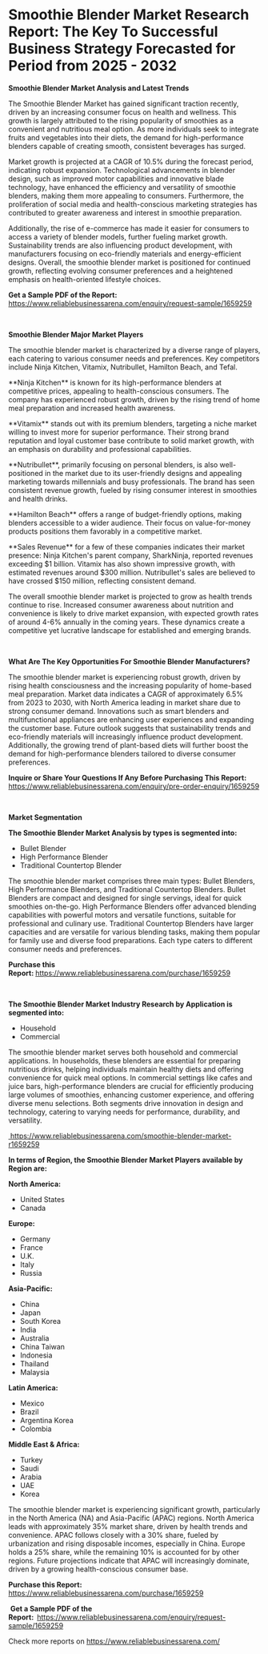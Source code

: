 <p><h1>Smoothie Blender Market Research Report: The Key To Successful Business Strategy Forecasted for Period from 2025 - 2032</h1></p><p><strong>Smoothie Blender Market Analysis and Latest Trends</strong></p>
<p><p>The Smoothie Blender Market has gained significant traction recently, driven by an increasing consumer focus on health and wellness. This growth is largely attributed to the rising popularity of smoothies as a convenient and nutritious meal option. As more individuals seek to integrate fruits and vegetables into their diets, the demand for high-performance blenders capable of creating smooth, consistent beverages has surged.</p><p>Market growth is projected at a CAGR of 10.5% during the forecast period, indicating robust expansion. Technological advancements in blender design, such as improved motor capabilities and innovative blade technology, have enhanced the efficiency and versatility of smoothie blenders, making them more appealing to consumers. Furthermore, the proliferation of social media and health-conscious marketing strategies has contributed to greater awareness and interest in smoothie preparation.</p><p>Additionally, the rise of e-commerce has made it easier for consumers to access a variety of blender models, further fueling market growth. Sustainability trends are also influencing product development, with manufacturers focusing on eco-friendly materials and energy-efficient designs. Overall, the smoothie blender market is positioned for continued growth, reflecting evolving consumer preferences and a heightened emphasis on health-oriented lifestyle choices.</p></p>
<p><strong>Get a Sample PDF of the Report:&nbsp;</strong> <a href="https://www.reliablebusinessarena.com/enquiry/request-sample/1659259?utm_campaign=2329&utm_medium=2&utm_source=Github&utm_content=ia&utm_term=17022025&utm_id=smoothie-blender">https://www.reliablebusinessarena.com/enquiry/request-sample/1659259</a></p>
<p>&nbsp;</p>
<p><strong>Smoothie Blender Major Market Players</strong></p>
<p><p>The smoothie blender market is characterized by a diverse range of players, each catering to various consumer needs and preferences. Key competitors include Ninja Kitchen, Vitamix, Nutribullet, Hamilton Beach, and Tefal.</p><p>**Ninja Kitchen** is known for its high-performance blenders at competitive prices, appealing to health-conscious consumers. The company has experienced robust growth, driven by the rising trend of home meal preparation and increased health awareness.</p><p>**Vitamix** stands out with its premium blenders, targeting a niche market willing to invest more for superior performance. Their strong brand reputation and loyal customer base contribute to solid market growth, with an emphasis on durability and professional capabilities. </p><p>**Nutribullet**, primarily focusing on personal blenders, is also well-positioned in the market due to its user-friendly designs and appealing marketing towards millennials and busy professionals. The brand has seen consistent revenue growth, fueled by rising consumer interest in smoothies and health drinks.</p><p>**Hamilton Beach** offers a range of budget-friendly options, making blenders accessible to a wider audience. Their focus on value-for-money products positions them favorably in a competitive market. </p><p>**Sales Revenue** for a few of these companies indicates their market presence: Ninja Kitchen's parent company, SharkNinja, reported revenues exceeding $1 billion. Vitamix has also shown impressive growth, with estimated revenues around $300 million. Nutribullet's sales are believed to have crossed $150 million, reflecting consistent demand.</p><p>The overall smoothie blender market is projected to grow as health trends continue to rise. Increased consumer awareness about nutrition and convenience is likely to drive market expansion, with expected growth rates of around 4-6% annually in the coming years. These dynamics create a competitive yet lucrative landscape for established and emerging brands.</p></p>
<p>&nbsp;</p>
<p><strong>What Are The Key Opportunities For Smoothie Blender Manufacturers?</strong></p>
<p><p>The smoothie blender market is experiencing robust growth, driven by rising health consciousness and the increasing popularity of home-based meal preparation. Market data indicates a CAGR of approximately 6.5% from 2023 to 2030, with North America leading in market share due to strong consumer demand. Innovations such as smart blenders and multifunctional appliances are enhancing user experiences and expanding the customer base. Future outlook suggests that sustainability trends and eco-friendly materials will increasingly influence product development. Additionally, the growing trend of plant-based diets will further boost the demand for high-performance blenders tailored to diverse consumer preferences.</p></p>
<p><strong>Inquire or Share Your Questions If Any Before Purchasing This Report:</strong> <a href="https://www.reliablebusinessarena.com/enquiry/pre-order-enquiry/1659259?utm_campaign=2329&utm_medium=2&utm_source=Github&utm_content=ia&utm_term=17022025&utm_id=smoothie-blender">https://www.reliablebusinessarena.com/enquiry/pre-order-enquiry/1659259</a></p>
<p>&nbsp;</p>
<p><strong>Market Segmentation</strong></p>
<p><strong>The Smoothie Blender Market Analysis by types is segmented into:</strong></p>
<p><ul><li>Bullet Blender</li><li>High ﻿﻿Performance ﻿﻿Blender</li><li>Traditional Countertop Blender</li></ul></p>
<p><p>The smoothie blender market comprises three main types: Bullet Blenders, High Performance Blenders, and Traditional Countertop Blenders. Bullet Blenders are compact and designed for single servings, ideal for quick smoothies on-the-go. High Performance Blenders offer advanced blending capabilities with powerful motors and versatile functions, suitable for professional and culinary use. Traditional Countertop Blenders have larger capacities and are versatile for various blending tasks, making them popular for family use and diverse food preparations. Each type caters to different consumer needs and preferences.</p></p>
<p><strong>Purchase this Report:&nbsp;</strong><a href="https://www.reliablebusinessarena.com/purchase/1659259?utm_campaign=2329&utm_medium=2&utm_source=Github&utm_content=ia&utm_term=17022025&utm_id=smoothie-blender">https://www.reliablebusinessarena.com/purchase/1659259</a></p>
<p>&nbsp;</p>
<p><strong>The Smoothie Blender Market Industry Research by Application is segmented into:</strong></p>
<p><ul><li>Household</li><li>Commercial</li></ul></p>
<p><p>The smoothie blender market serves both household and commercial applications. In households, these blenders are essential for preparing nutritious drinks, helping individuals maintain healthy diets and offering convenience for quick meal options. In commercial settings like cafes and juice bars, high-performance blenders are crucial for efficiently producing large volumes of smoothies, enhancing customer experience, and offering diverse menu selections. Both segments drive innovation in design and technology, catering to varying needs for performance, durability, and versatility.</p></p>
<p><a href="https://www.reliablebusinessarena.com/smoothie-blender-market-r1659259?utm_campaign=2329&utm_medium=2&utm_source=Github&utm_content=ia&utm_term=17022025&utm_id=smoothie-blender">&nbsp;https://www.reliablebusinessarena.com/smoothie-blender-market-r1659259</a></p>
<p><strong>In terms of Region, the Smoothie Blender Market Players available by Region are:</strong></p>
<p>
    <p> <strong> North America: </strong>
        <ul>
            <li>United States</li>
            <li>Canada</li>
        </ul>
        </p> 
    <p> <strong> Europe: </strong>
        <ul>
            <li>Germany</li>
            <li>France</li>
            <li>U.K.</li>
            <li>Italy</li>
            <li>Russia</li>
        </ul>
        </p> 
    <p> <strong> Asia-Pacific: </strong>
        <ul>
            <li>China</li>
            <li>Japan</li>
            <li>South Korea</li>
            <li>India</li>
            <li>Australia</li>
            <li>China Taiwan</li>
            <li>Indonesia</li>
            <li>Thailand</li>
            <li>Malaysia</li>
        </ul>
        </p> 
    <p> <strong> Latin America: </strong>
        <ul>
            <li>Mexico</li>
            <li>Brazil</li>
            <li>Argentina Korea</li>
            <li>Colombia</li>
        </ul>
        </p> 
    <p> <strong> Middle East & Africa: </strong>
        <ul>
            <li>Turkey</li>
            <li>Saudi</li>
            <li>Arabia</li>
            <li>UAE</li>
            <li>Korea</li>
        </ul>
    </p>
    </p>
<p><p>The smoothie blender market is experiencing significant growth, particularly in the North America (NA) and Asia-Pacific (APAC) regions. North America leads with approximately 35% market share, driven by health trends and convenience. APAC follows closely with a 30% share, fueled by urbanization and rising disposable incomes, especially in China. Europe holds a 25% share, while the remaining 10% is accounted for by other regions. Future projections indicate that APAC will increasingly dominate, driven by a growing health-conscious consumer base.</p></p>
<p><strong>Purchase this Report: </strong><a href="https://www.reliablebusinessarena.com/purchase/1659259?utm_campaign=2329&utm_medium=2&utm_source=Github&utm_content=ia&utm_term=17022025&utm_id=smoothie-blender">https://www.reliablebusinessarena.com/purchase/1659259</a></p>
<p>&nbsp;<strong>Get a Sample PDF of the Report:&nbsp;&nbsp;</strong><a href="https://www.reliablebusinessarena.com/enquiry/request-sample/1659259?utm_campaign=2329&utm_medium=2&utm_source=Github&utm_content=ia&utm_term=17022025&utm_id=smoothie-blender">https://www.reliablebusinessarena.com/enquiry/request-sample/1659259</a></p>
<p><strong></strong></p>
<p>Check more reports on <a href="https://www.reliablebusinessarena.com/?utm_campaign=2329&utm_medium=2&utm_source=Github&utm_content=ia&utm_term=17022025&utm_id=smoothie-blender">https://www.reliablebusinessarena.com/</a></p>